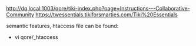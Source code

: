 http://dq.local:1003/qore/tiki-index.php?page=Instructions---Collaborative-Community
https://twessentials.tikiforsmarties.com/Tiki%20Essentials

semantic features, htaccess file can be found:
 - vi qore/_htaccess